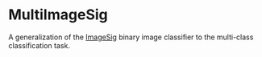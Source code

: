 # MultiImageSig
A generalization of the [ImageSig](https://arxiv.org/pdf/2205.06929.pdf) binary image classifier to the multi-class classification task.
